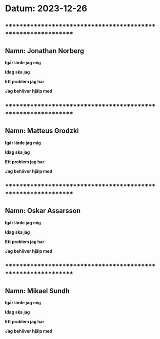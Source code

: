 # Datum: 2023-12-26

## ************************************************************* ##
## Namn: Jonathan Norberg
**Igår lärde jag mig** 

**Idag ska jag** 

**Ett problem jag har** 

**Jag behöver hjälp med** 
    

## ************************************************************* ##
## Namn: Matteus Grodzki
**Igår lärde jag mig** 

**Idag ska jag** 

**Ett problem jag har** 

**Jag behöver hjälp med** 


## ************************************************************* ##
## Namn: Oskar Assarsson
**Igår lärde jag mig** 

**Idag ska jag** 

**Ett problem jag har** 

**Jag behöver hjälp med** 


## ************************************************************* ##
## Namn: Mikael Sundh
**Igår lärde jag mig** 

**Idag ska jag** 

**Ett problem jag har** 

**Jag behöver hjälp med** 
